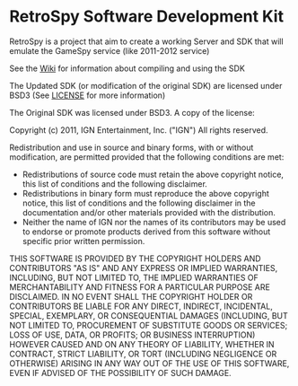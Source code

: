 # RetroSpy Software Development Kit
RetroSpy is a project that aim to create a working Server and SDK that will emulate the GameSpy service (like 2011-2012 service)

See the [Wiki](https://github.com/GameProgressive/RetroSpySDK/wiki) for information about compiling and using the SDK

The Updated SDK (or modification of the original SDK) are licensed under BSD3 (See [LICENSE](https://github.com/GameProgressive/RetroSpySDK/blob/master/LICENSE) for more information)

The Original SDK was licensed under BSD3. A copy of the license:

Copyright (c) 2011, IGN Entertainment, Inc. ("IGN")
All rights reserved.

Redistribution and use in source and binary forms, with or without
modification, are permitted provided that the following conditions are met:

- Redistributions of source code must retain the above copyright notice, this
  list of conditions and the following disclaimer.
- Redistributions in binary form must reproduce the above copyright notice,
  this list of conditions and the following disclaimer in the documentation
  and/or other materials provided with the distribution.
- Neither the name of IGN nor the names of its contributors may be used to
  endorse or promote products derived from this software without specific
  prior written permission.

THIS SOFTWARE IS PROVIDED BY THE COPYRIGHT HOLDERS AND CONTRIBUTORS "AS IS"
AND ANY EXPRESS OR IMPLIED WARRANTIES, INCLUDING, BUT NOT LIMITED TO, THE
IMPLIED WARRANTIES OF MERCHANTABILITY AND FITNESS FOR A PARTICULAR PURPOSE
ARE DISCLAIMED. IN NO EVENT SHALL THE COPYRIGHT HOLDER OR CONTRIBUTORS BE
LIABLE FOR ANY DIRECT, INDIRECT, INCIDENTAL, SPECIAL, EXEMPLARY, OR
CONSEQUENTIAL DAMAGES (INCLUDING, BUT NOT LIMITED TO, PROCUREMENT OF
SUBSTITUTE GOODS OR SERVICES; LOSS OF USE, DATA, OR PROFITS; OR BUSINESS
INTERRUPTION) HOWEVER CAUSED AND ON ANY THEORY OF LIABILITY, WHETHER IN
CONTRACT, STRICT LIABILITY, OR TORT (INCLUDING NEGLIGENCE OR OTHERWISE)
ARISING IN ANY WAY OUT OF THE USE OF THIS SOFTWARE, EVEN IF ADVISED OF THE
POSSIBILITY OF SUCH DAMAGE.